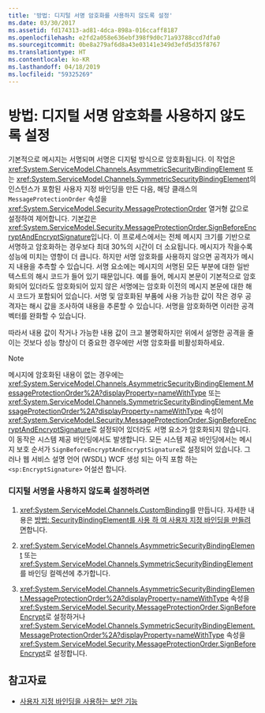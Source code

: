 ```yaml
---
title: '방법: 디지털 서명 암호화를 사용하지 않도록 설정'
ms.date: 03/30/2017
ms.assetid: fd174313-ad81-4dca-898a-016ccaff8187
ms.openlocfilehash: e2fd2a058e636ebf398f9d0c71a93788ccd7dfa0
ms.sourcegitcommit: 0be8a279af6d8a43e03141e349d3efd5d35f8767
ms.translationtype: HT
ms.contentlocale: ko-KR
ms.lasthandoff: 04/18/2019
ms.locfileid: "59325269"
---
```

# <a name="how-to-disable-encryption-of-digital-signatures"></a>방법: 디지털 서명 암호화를 사용하지 않도록 설정
기본적으로 메시지는 서명되며 서명은 디지털 방식으로 암호화됩니다. 이 작업은 <xref:System.ServiceModel.Channels.AsymmetricSecurityBindingElement> 또는 <xref:System.ServiceModel.Channels.SymmetricSecurityBindingElement>의 인스턴스가 포함된 사용자 지정 바인딩을 만든 다음, 해당 클래스의 `MessageProtectionOrder` 속성을 <xref:System.ServiceModel.Security.MessageProtectionOrder> 열거형 값으로 설정하여 제어합니다. 기본값은 <xref:System.ServiceModel.Security.MessageProtectionOrder.SignBeforeEncryptAndEncryptSignature>입니다. 이 프로세스에서는 전체 메시지 크기를 기반으로 서명하고 암호화하는 경우보다 최대 30%의 시간이 더 소요됩니다. 메시지가 작을수록 성능에 미치는 영향이 더 큽니다. 하지만 서명 암호화를 사용하지 않으면 공격자가 메시지 내용을 추측할 수 있습니다. 서명 요소에는 메시지의 서명된 모든 부분에 대한 일반 텍스트의 해시 코드가 들어 있기 때문입니다. 예를 들어, 메시지 본문이 기본적으로 암호화되어 있더라도 암호화되어 있지 않은 서명에는 암호화 이전의 메시지 본문에 대한 해시 코드가 포함되어 있습니다. 서명 및 암호화된 부품에 사용 가능한 값이 작은 경우 공격자는 해시 값을 조사하여 내용을 추론할 수 있습니다. 서명을 암호화하면 이러한 공격 벡터를 완화할 수 있습니다.  
  
 따라서 내용 값이 작거나 가능한 내용 값이 크고 불명확하지만 위에서 설명한 공격을 줄이는 것보다 성능 향상이 더 중요한 경우에만 서명 암호화를 비활성화하세요.  
  
> [!NOTE]
>  메시지에 암호화된 내용이 없는 경우에는 <xref:System.ServiceModel.Channels.AsymmetricSecurityBindingElement.MessageProtectionOrder%2A?displayProperty=nameWithType> 또는 <xref:System.ServiceModel.Channels.SymmetricSecurityBindingElement.MessageProtectionOrder%2A?displayProperty=nameWithType> 속성이 <xref:System.ServiceModel.Security.MessageProtectionOrder.SignBeforeEncryptAndEncryptSignature>로 설정되어 있더라도 서명 요소가 암호화되지 않습니다. 이 동작은 시스템 제공 바인딩에서도 발생합니다. 모든 시스템 제공 바인딩에서는 메시지 보호 순서가 `SignBeforeEncryptAndEncryptSignature`로 설정되어 있습니다. 그러나 웹 서비스 설명 언어 (WSDL) WCF 생성 되는 아직 포함 하는 `<sp:EncryptSignature>` 어설션 합니다.  
  
### <a name="to-disable-digital-signing"></a>디지털 서명을 사용하지 않도록 설정하려면  
  
1. <xref:System.ServiceModel.Channels.CustomBinding>를 만듭니다. 자세한 내용은 [방법: SecurityBindingElement를 사용 하 여 사용자 지정 바인딩을 만들려면](../../../../docs/framework/wcf/feature-details/how-to-create-a-custom-binding-using-the-securitybindingelement.md)합니다.  
  
2. <xref:System.ServiceModel.Channels.AsymmetricSecurityBindingElement> 또는 <xref:System.ServiceModel.Channels.SymmetricSecurityBindingElement>를 바인딩 컬렉션에 추가합니다.  
  
3. <xref:System.ServiceModel.Channels.AsymmetricSecurityBindingElement.MessageProtectionOrder%2A?displayProperty=nameWithType> 속성을 <xref:System.ServiceModel.Security.MessageProtectionOrder.SignBeforeEncrypt>로 설정하거나 <xref:System.ServiceModel.Channels.SymmetricSecurityBindingElement.MessageProtectionOrder%2A?displayProperty=nameWithType> 속성을 <xref:System.ServiceModel.Security.MessageProtectionOrder.SignBeforeEncrypt>로 설정합니다.  
  
## <a name="see-also"></a>참고자료

- [사용자 지정 바인딩을 사용하는 보안 기능](../../../../docs/framework/wcf/feature-details/security-capabilities-with-custom-bindings.md)
